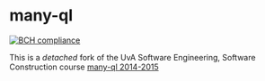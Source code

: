 # many-ql

[![BCH compliance](https://bettercodehub.com/edge/badge/TheolZacharopoulos/Fugazi-QL-QLS?branch=master)](https://bettercodehub.com/)

This is a *detached* fork of the UvA Software Engineering, Software Construction course
[many-ql 2014-2015](https://github.com/software-engineering-amsterdam/many-ql)
